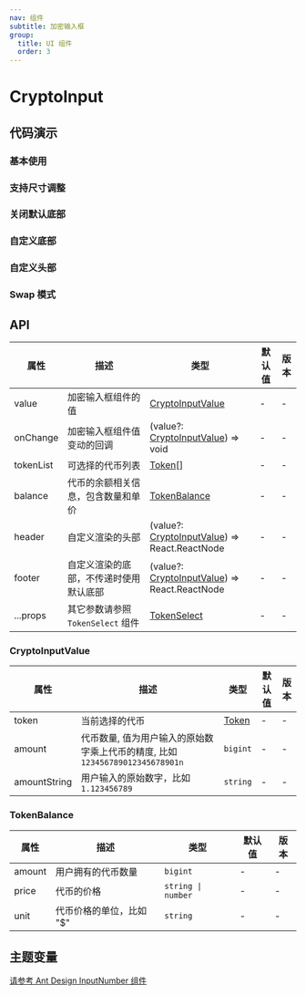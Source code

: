 ```yaml
---
nav: 组件
subtitle: 加密输入框
group:
  title: UI 组件
  order: 3
---
```


# CryptoInput

## 代码演示

### 基本使用

<code src="./demos/basic.tsx"></code>

### 支持尺寸调整

<code src="./demos/sizeChange.tsx"></code>

### 关闭默认底部

<code src="./demos/noFooter.tsx"></code>

### 自定义底部

<code src="./demos/customFooter.tsx"></code>

### 自定义头部

<code src="./demos/customHeader.tsx"></code>

### Swap 模式

<code src="./demos/swapMode.tsx"></code>

## API

| 属性 | 描述 | 类型 | 默认值 | 版本 |
| --- | --- | --- | --- | --- |
| value | 加密输入框组件的值 | [CryptoInputValue](#cryptoinputvalue) | - | - |
| onChange | 加密输入框组件值变动的回调 | (value?: [CryptoInputValue](#cryptoinputvalue)) => void | - | - |
| tokenList | 可选择的代币列表 | [Token](/components/types-cn#token)[] | - | - |
| balance | 代币的余额相关信息，包含数量和单价 | [TokenBalance](#tokenbalance) | - | - |
| header | 自定义渲染的头部 | (value?: [CryptoInputValue](#cryptoinputvalue)) => React.ReactNode | - | - |
| footer | 自定义渲染的底部，不传递时使用默认底部 | (value?: [CryptoInputValue](#cryptoinputvalue)) => React.ReactNode | - | - |
| ...props | 其它参数请参照 `TokenSelect` 组件 | [TokenSelect](/components/token-select#api) | - | - |

### CryptoInputValue

| 属性 | 描述 | 类型 | 默认值 | 版本 |
| --- | --- | --- | --- | --- |
| token | 当前选择的代币 | [Token](/components/types-cn#token) | - | - |
| amount | 代币数量, 值为用户输入的原始数字乘上代币的精度, 比如 `123456789012345678901n` | `bigint` | - | - |
| amountString | 用户输入的原始数字，比如 `1.123456789` | `string` | - | - |

### TokenBalance

| 属性   | 描述                     | 类型               | 默认值 | 版本 |
| ------ | ------------------------ | ------------------ | ------ | ---- |
| amount | 用户拥有的代币数量       | `bigint`           | -      | -    |
| price  | 代币的价格               | `string \| number` | -      | -    |
| unit   | 代币价格的单位，比如 "$" | `string`           | -      | -    |

## 主题变量

[请参考 Ant Design InputNumber 组件](https://ant-design.antgroup.com/components/input-number-cn#%E4%B8%BB%E9%A2%98%E5%8F%98%E9%87%8Fdesign-token)
